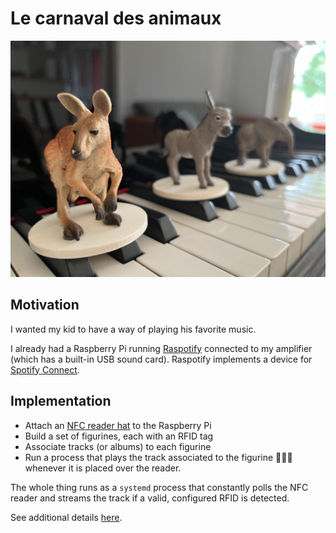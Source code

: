 # Le carnaval des animaux

<img src="./img/animmals.jpg"></img>
## Motivation
I wanted my kid to have a way of playing his favorite music.

I already had a Raspberry Pi running [Raspotify](https://github.com/dtcooper/raspotify) connected to my amplifier (which has a built-in USB sound card). Raspotify implements a device for [Spotify Connect](https://support.spotify.com/us/article/spotify-connect/).

## Implementation

* Attach an [NFC reader hat](https://www.waveshare.com/wiki/PN532_NFC_HAT) to the Raspberry Pi
* Build a set of figurines, each with an RFID tag
* Associate tracks (or albums) to each figurine
* Run a process that plays the track associated to the figurine 🐘🦘🐢 whenever it is placed over the reader.

The whole thing runs as a `systemd` process that constantly polls the NFC reader and streams the track if a valid, configured RFID is detected.

See additional details [here](./src/app/).
